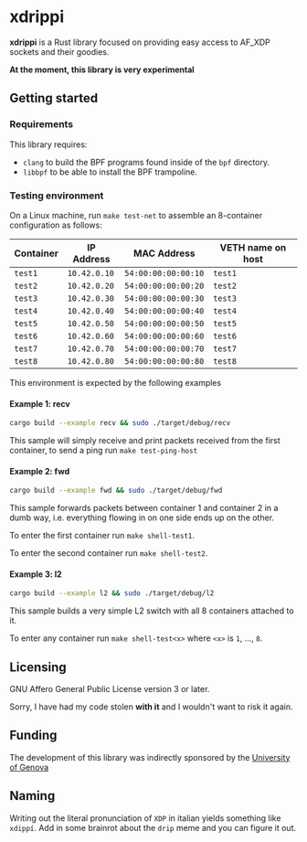 # xdrippi

**xdrippi** is a Rust library focused on providing easy access to AF_XDP sockets and their goodies.

__At the moment, this library is very experimental__

## Getting started

### Requirements

This library requires:

- `clang` to build the BPF programs found inside of the `bpf` directory.
- `libbpf` to be able to install the BPF trampoline.

### Testing environment

On a Linux machine, run `make test-net` to assemble an 8-container configuration as follows:

|Container|IP Address|MAC Address|VETH name on host|
|---------|----------|-----------|-----------------|
|`test1`|`10.42.0.10`|`54:00:00:00:00:10`|`test1`|
|`test2`|`10.42.0.20`|`54:00:00:00:00:20`|`test2`|
|`test3`|`10.42.0.30`|`54:00:00:00:00:30`|`test3`|
|`test4`|`10.42.0.40`|`54:00:00:00:00:40`|`test4`|
|`test5`|`10.42.0.50`|`54:00:00:00:00:50`|`test5`|
|`test6`|`10.42.0.60`|`54:00:00:00:00:60`|`test6`|
|`test7`|`10.42.0.70`|`54:00:00:00:00:70`|`test7`|
|`test8`|`10.42.0.80`|`54:00:00:00:00:80`|`test8`|

This environment is expected by the following examples

#### Example 1: recv

```sh
cargo build --example recv && sudo ./target/debug/recv
```

This sample will simply receive and print packets received from the first container, to send a ping run `make test-ping-host`

#### Example 2: fwd

```sh
cargo build --example fwd && sudo ./target/debug/fwd
```

This sample forwards packets between container 1 and container 2 in a dumb way, i.e. everything flowing in on one side ends up on the other.

To enter the first container run `make shell-test1`.

To enter the second container run `make shell-test2`.

#### Example 3: l2

```sh
cargo build --example l2 && sudo ./target/debug/l2
```

This sample builds a very simple L2 switch with all 8 containers attached to it.

To enter any container run `make shell-test<x>` where `<x>` is `1`, ..., `8`.

## Licensing

GNU Affero General Public License version 3 or later.

Sorry, I have had my code stolen __with it__ and I wouldn't want to risk it again.

## Funding

The development of this library was indirectly sponsored by the [University of Genova](https://unige.it)

## Naming

Writing out the literal pronunciation of `XDP` in italian yields something like `xdippí`. Add in some brainrot about the `drip` meme and you can figure it out. 
